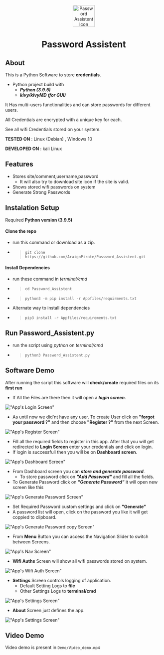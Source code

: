 <div align="center"><img  style="height:70px;width:70px;" src="https://github.com/AraignPirate/Password_Assistent/blob/main/Appfiles/Icon.png" alt="Password Assistent Icon"/></div>
<h1 align="center">Password Assistent</h1>

## About
This is a Python Software to store **credentials**.
- Python project build with
  - ***Python (3.9.5)***
  - ***kivy/kivyMD (for GUI)***

It Has multi-users functionalities and can store passwords for different users.

All Credentials are encrypted with a unique key for each.

See all wifi Credentials stored on your system.

**TESTED ON** : Linux (Debian) , Windows 10

**DEVELOPED ON** : kali Linux 

## Features
- Stores site/comment,username,password 
  - It will also try to download site icon if the site is valid.
- Shows stored wifi passwords on system
- Generate Strong Passwords

## Instalation Setup
Required **Python version (3.9.5)**

#### Clone the repo 
- run this command or download as a zip.
- > `git clone https://github.com/AraignPirate/Password_Assistent.git`

#### Install Dependencies
- run these command in *terminal/cmd*
- > `cd Password_Assistent`
- > `python3 -m pip install -r Appfiles/requirments.txt`
- Alternate way to install dependencies
- > `pip3 install -r Appfiles/requirements.txt`

## Run Password_Assistent.py
- run the script using *python* on *terminal/cmd*
- > `python3 Password_Assistent.py`

## Software Demo
After running the script this software will **check/create** required files on its **first run**

- If All the Files are there then it will open a ***login screen***.

!["App's Login Screen"](https://github.com/AraignPirate/Password_Assistent/blob/main/Demo/Login_screen.png)

- As until now we did'nt have any user. To create User click on **"forgot your password ?"** and then choose **"Register ?"** from the next Screen.

!["App's Register Screen"](https://github.com/AraignPirate/Password_Assistent/blob/main/Demo/Register_Screen.png)

- Fill all the required fields to register in this app. After that you will get redirected to **Login Screen** enter your credentials and click on login.
- If login is successfull then you will be on **Dashboard screen**.

!["App's Dashboard Screen"](https://github.com/AraignPirate/Password_Assistent/blob/main/Demo/Dashboard.png)

- From Dashboard screen you can ***store and generate password***.
  - To store password click on ***"Add Password"*** and fill all the fields.
- To Generate Password click on ***"Generate Password"*** it will open new screen like this 

!["App's Generate Password Screen"](https://github.com/AraignPirate/Password_Assistent/blob/main/Demo/Generate_pass_screen.png)

- Set Required Password custom settings and click on **"Generate"**
- A password list will open, click on the password you like it will get coppied to clipboard.

!["App's Generate Password copy  Screen"](https://github.com/AraignPirate/Password_Assistent/blob/main/Demo/copy_pass.png)

- From **Menu** Button you can access the Navigation Slider to switch between Screens.

!["App's Nav Screen"](https://github.com/AraignPirate/Password_Assistent/blob/main/Demo/Nav-Bar.png)

- **Wifi Auths** Screen will show all wifi passwords stored on system.

!["App's Wifi Auth Screen"](https://github.com/AraignPirate/Password_Assistent/blob/main/Demo/Wifi_auth.png)

- **Settings** Screen controls logging of application.
  - Default Setting Logs to **file**
  - Other Settings Logs to **terminal/cmd**

!["App's Settings Screen"](https://github.com/AraignPirate/Password_Assistent/blob/main/Demo/Log_settings.png)

- **About** Screen just defines the app.

!["App's Settings Screen"](https://github.com/AraignPirate/Password_Assistent/blob/main/Demo/about.png)

## Video Demo

Video demo is present in `Demo/Video_demo.mp4`
